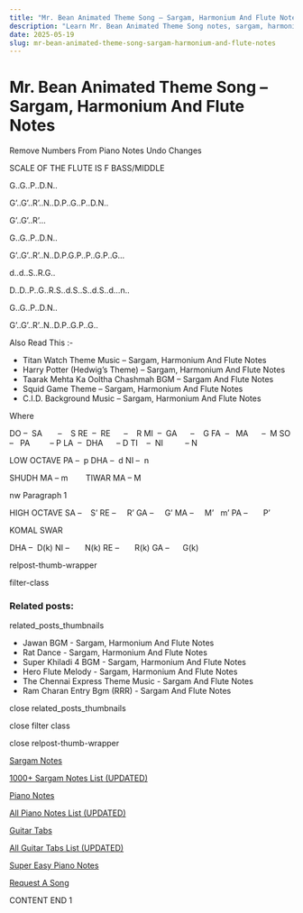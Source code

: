 ```yaml
---
title: "Mr. Bean Animated Theme Song – Sargam, Harmonium And Flute Notes"
description: "Learn Mr. Bean Animated Theme Song notes, sargam, harmonium notations and flute notes. Easy step-by-step tutorial for beginners."
date: 2025-05-19
slug: mr-bean-animated-theme-song-sargam-harmonium-and-flute-notes
---
```


# Mr. Bean Animated Theme Song – Sargam, Harmonium And Flute Notes

Remove Numbers From Piano Notes
Undo Changes

SCALE OF THE FLUTE IS F BASS/MIDDLE

G..G..P..D.N..

G’..G’..R’..N..D.P..G..P..D.N..

G’..G’..R’…



G..G..P..D.N..

G’..G’..R’..N..D.P.G.P..P..G.P..G…



d..d..S..R.G..

D..D..P..G..R.S..d.S..S..d.S..d…n..



G..G..P..D.N..

G’..G’..R’..N..D.P..G.P..G..

Also Read This :-

* Titan Watch Theme Music – Sargam, Harmonium And Flute Notes
* Harry Potter (Hedwig’s Theme) – Sargam, Harmonium And Flute Notes
* Taarak Mehta Ka Ooltha Chashmah BGM – Sargam And Flute Notes
* Squid Game Theme – Sargam, Harmonium And Flute Notes
* C.I.D. Background Music – Sargam, Harmonium And Flute Notes

Where

DO –  SA       –    S
RE  –  RE      –    R
MI  –  GA      –    G
FA  –   MA      –  M
SO  –   PA         – P
LA  –  DHA      – D
TI    –  NI          – N

LOW OCTAVE
PA –  p
DHA –  d
NI –  n

SHUDH MA – m        TIWAR MA – M

nw Paragraph 1

HIGH OCTAVE
SA –    S’
RE –     R’
GA –     G’
MA –     M’   m’
PA –       P’

KOMAL SWAR

DHA –  D(k)
NI –       N(k)
RE –       R(k)
GA –      G(k)

relpost-thumb-wrapper

filter-class

### Related posts:

related_posts_thumbnails

* Jawan BGM - Sargam, Harmonium And Flute Notes
* Rat Dance - Sargam, Harmonium And Flute Notes
* Super Khiladi 4 BGM - Sargam, Harmonium And Flute Notes
* Hero Flute Melody - Sargam, Harmonium And Flute Notes
* The Chennai Express Theme Music - Sargam And Flute Notes
* Ram Charan Entry Bgm (RRR) - Sargam And Flute Notes

close related_posts_thumbnails

close filter class

close relpost-thumb-wrapper

[Sargam Notes](/sargam-notes.html)

[1000+ Sargam Notes List (UPDATED)](/all-songs-list-sargam-notes.html)

[Piano Notes](/piano-notes.html)

[All Piano Notes List (UPDATED)](/all-songs-list-piano-notes.html)

[Guitar Tabs](/guitar-tabs.html)

[All Guitar Tabs List (UPDATED)](/all-songs-list-guitar-tabs.html)

[Super Easy Piano Notes](https://studywall.in/)

[Request A Song](/request-a-song.html)

CONTENT END 1

